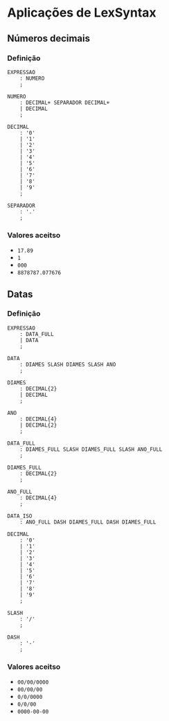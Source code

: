 Aplicações de LexSyntax
=======================

## Números decimais

### Definição

```antlr
EXPRESSAO
    : NUMERO
    ;

NUMERO
    : DECIMAL+ SEPARADOR DECIMAL+
    | DECIMAL
    ;

DECIMAL
    : '0'
    | '1'
    | '2'
    | '3'
    | '4'
    | '5'
    | '6'
    | '7'
    | '8'
    | '9'
    ;

SEPARADOR
    : '.'
    ;
```

### Valores aceitso

* `17.89`
* `1`
* `000`
* `8878787.077676`

## Datas

### Definição

```antlr
EXPRESSAO
    : DATA_FULL
    | DATA
    ;

DATA
    : DIAMES SLASH DIAMES SLASH ANO
    ;

DIAMES
    : DECIMAL{2}
    | DECIMAL
    ;

ANO
    : DECIMAL{4}
    | DECIMAL{2}
    ;

DATA_FULL
    : DIAMES_FULL SLASH DIAMES_FULL SLASH ANO_FULL
    ;

DIAMES_FULL
    : DECIMAL{2}
    ;

ANO_FULL
    : DECIMAL{4}
    ;

DATA_ISO
    : ANO_FULL DASH DIAMES_FULL DASH DIAMES_FULL

DECIMAL
    : '0'
    | '1'
    | '2'
    | '3'
    | '4'
    | '5'
    | '6'
    | '7'
    | '8'
    | '9'
    ;

SLASH
    : '/'
    ;

DASH
    : '-'
    ;
```

### Valores aceitso

* `00/00/0000`
* `00/00/00`
* `0/0/0000`
* `0/0/00`
* `0000-00-00`
